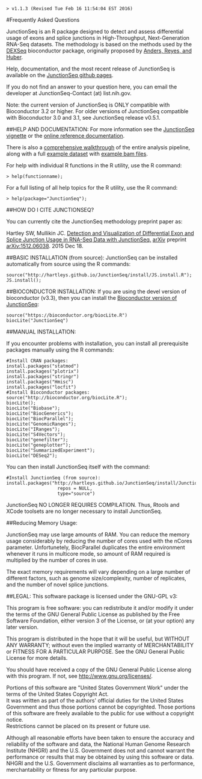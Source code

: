     > v1.1.3 (Revised Tue Feb 16 11:54:04 EST 2016)

#Frequently Asked Questions

JunctionSeq is an R package designed to detect and assess 
differential usage of exons and splice junctions in High-Throughput, Next-Generation RNA-Seq datasets. 
The methodology is based on the methods used by the [DEXSeq](http://www.bioconductor.org/packages/release/bioc/html/DEXSeq.html) 
bioconductor package, originally proposed by [Anders, Reyes, and Huber](http://www.ncbi.nlm.nih.gov/pubmed/22722343).

Help, documentation, and the most recent release of JunctionSeq is available on the 
[JunctionSeq github pages](http://hartleys.github.io/JunctionSeq/index.html).

If you do not find an answer to your question here, you can email the developer at JunctionSeq-Contact (at) list.nih.gov.

Note: the current version of JunctionSeq is ONLY compatible with Bioconductor 3.2 or higher.
For older versions of JunctionSeq compatible with Bioconductor 3.0 and 3.1, see JunctionSeq release v0.5.1.

##HELP AND DOCUMENTATION:
For more information see the [JunctionSeq vignette](http://hartleys.github.io/JunctionSeq/doc/JunctionSeq.pdf) or the 
[online reference documentation](http://hartleys.github.io/JunctionSeq/Rhtml/index.html).

There is also a [comprehensive walkthrough](http://hartleys.github.io/JunctionSeq/doc/example-walkthrough.pdf) of 
the entire analysis pipeline, along with a full 
[example dataset](https://dl.dropboxusercontent.com/u/103621176/pipelineWalkthrough/QoRTsPipelineWalkthrough.zip) with 
[example bam files](https://dl.dropboxusercontent.com/u/103621176/pipelineWalkthrough/bamfiles.zip).

For help with individual R functions in the R utility, use the R 
command:

    > help(functionname);

For a full listing of all help topics for the R utility, use the R 
command: 

    > help(package="JunctionSeq");

##HOW DO I CITE JUNCTIONSEQ?

You can currently cite the JunctionSeq methodology preprint paper as:

Hartley SW, Mullikin JC. [Detection and Visualization of Differential Exon and Splice Junction Usage in RNA-Seq Data with JunctionSeq.](http://arxiv.org/abs/1512.06038) [arXiv](http://arxiv.org) preprint [arXiv:1512.06038](http://arxiv.org/abs/1512.06038). 2015 Dec 18.

##BASIC INSTALLATION (from source):
JunctionSeq can be installed automatically from source using the R commands:

    source("http://hartleys.github.io/JunctionSeq/install/JS.install.R");
    JS.install();

##BIOCONDUCTOR INSTALLATION:
If you are using the devel version of bioconductor (v3.3), then you can install the [Bioconductor version of JunctionSeq](http://bioconductor.org/packages/JunctionSeq/):

    source("https://bioconductor.org/biocLite.R")
    biocLite("JunctionSeq")

##MANUAL INSTALLATION:

If you encounter problems with installation, you can install all prerequisite packages manually using the R commands:

    #Install CRAN packages:
    install.packages("statmod")
    install.packages("plotrix")
    install.packages("stringr")
    install.packages("Hmisc")
    install.packages("locfit")
    #Install Bioconductor packages:
    source("http://bioconductor.org/biocLite.R");
    biocLite();
    biocLite("Biobase");
    biocLite("BiocGenerics");
    biocLite("BiocParallel");
    biocLite("GenomicRanges");
    biocLite("IRanges");
    biocLite("S4Vectors");
    biocLite("genefilter");
    biocLite("geneplotter");
    biocLite("SummarizedExperiment");
    biocLite("DESeq2");

You can then install JunctionSeq itself with the command:

    #Install JunctionSeq (from source):
    install.packages("http://hartleys.github.io/JunctionSeq/install/JunctionSeq_LATEST.tar.gz", 
                       repos = NULL, 
                       type="source")

JunctionSeq NO LONGER REQUIRES COMPILATION. Thus, Rtools and XCode toolsets are no longer necessary to install JunctionSeq.

##Reducing Memory Usage:

JunctionSeq may use large amounts of RAM. You can reduce the memory usage considerably by reducing the number of cores used with the nCores parameter. 
Unfortunetely, BiocParallel duplicates the entire environment whenever it runs in multicore mode, so amount of RAM required is multiplied by the number of cores in 
use.

The exact memory requirements will vary depending on a large number of different factors, such as genome size/complexity, number of replicates, and the number of novel splice junctions.

##LEGAL:
This software package is licensed under the GNU-GPL v3:

This program is free software: you can redistribute it and/or modify
it under the terms of the GNU General Public License as published by
the Free Software Foundation, either version 3 of the License, or
(at your option) any later version.

This program is distributed in the hope that it will be useful,
but WITHOUT ANY WARRANTY; without even the implied warranty of
MERCHANTABILITY or FITNESS FOR A PARTICULAR PURPOSE.  See the
GNU General Public License for more details.

You should have received a copy of the GNU General Public License
along with this program.  If not, see <http://www.gnu.org/licenses/>.

Portions of this software are "United States Government Work" 
under the terms of the United States Copyright Act.  
It was written as part of the authors' official duties for the 
United States Government and thus those portions cannot be 
copyrighted.  Those portions of this software are freely 
available to the public for use without a copyright notice.  
Restrictions cannot be placed on its present or future use.

Although all reasonable efforts have been taken to ensure the 
accuracy and reliability of the software and data, the National 
Human Genome Research Institute (NHGRI) and the U.S. Government 
does not and cannot warrant the performance or results that may 
be obtained by using this software or data.  NHGRI and the U.S. 
Government disclaims all warranties as to performance, 
merchantability or fitness for any particular purpose.
